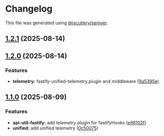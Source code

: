 # Changelog

This file was generated using [@jscutlery/semver](https://github.com/jscutlery/semver).

## [1.2.1](https://github.com/TGA88/inh-lib/compare/api-util-fastify-1.2.0...api-util-fastify-1.2.1) (2025-08-14)

## [1.2.0](https://github.com/TGA88/inh-lib/compare/api-util-fastify-1.1.0...api-util-fastify-1.2.0) (2025-08-14)


### Features

* **telemetry:** fastify-unified-telemetry.plugin and middleware ([9a5395e](https://github.com/TGA88/inh-lib/commit/9a5395e4799aa3cc60a450da21d36e94ff60fada))

## [1.1.0](https://github.com/TGA88/inh-lib/compare/api-util-fastify-1.0.1...api-util-fastify-1.1.0) (2025-08-09)


### Features

* **api-util-fastify:** add telemetry plugin for fastifyHooks ([e98102f](https://github.com/TGA88/inh-lib/commit/e98102fb4ea24dd0da6e3ff076e77c39ed2cb45f))
* **unified:** add unified telemetry ([0c50075](https://github.com/TGA88/inh-lib/commit/0c50075dfafdca2b0af72d7a07d9c96d27469be1))
